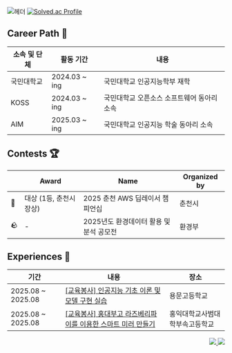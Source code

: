 
<!--#민트초코 st 헤더
<div align="center">

  ![header](https://capsule-render.vercel.app/api?type=venom&color=B3EDE2&height=200&section=header&text=Yeomin's%20Github&fontSize=60&fontColor=7C553C)
</div>-->
![헤더](https://i.imgur.com/gtzbbwN.png)
[![Solved.ac Profile](http://mazassumnida.wtf/api/v2/generate_badge?boj=yeomin100)](https://solved.ac/yeomin100/)



## Career Path 🐾 
|소속 및 단체|활동 기간|내용|
|---|---|---|
|국민대학교|2024.03 ~ ing|국민대학교 인공지능학부 재학|
|KOSS|2024.03 ~ ing|국민대학교 오픈소스 소프트웨어 동아리 소속|
|AIM|2025.03 ~ ing|국민대학교 인공지능 학술 동아리 소속|



## Contests 🏆 
|  | Award       | Name                                            | Organized by     |
|------------|----------------|-----------------------------------------------------|------------------------|
|🥇| 대상 (1등, 춘천시장상) | 2025 춘천 AWS 딥레이서 챔피언십 | 춘천시 |
|🪨| - | 2025년도 환경데이터 활용 및 분석 공모전 | 환경부 |



## Experiences 🎈
| 기간 | 내용 | 장소 |
| --- | --- | --- |
| 2025.08 ~ 2025.08 | [[교육봉사] 인공지능 기초 이론 및 모델 구현 실습](https://github.com/baekyeomin/2025-1-YongMoon-Voluntary) | 용문고등학교 |
| 2025.08 ~ 2025.08 | [[교육봉사] 홍대부고 라즈베리파이를 이용한 스마트 미러 만들기](https://github.com/baekyeomin/2025-1-HongikHigh-Voluntary) | 홍익대학교사범대학부속고등학교 |

<p align="right">
  <a href="https://baekyeomin.github.io">
    <img src="https://img.shields.io/badge/GITHUB%20BLOG-181717?style=for-the-badge&logo=github&logoColor=white"/>
  </a>
  <a href="https://www.instagram.com/yeomin_1oo/">
    <img src="https://img.shields.io/badge/Instagram-E4405F?style=for-the-badge&logo=Instagram&logoColor=white"/>
  </a>
</p>

<!--
**baekyeomin/baekyeomin** is a ✨ _special_ ✨ repository because its `README.md` (this file) appears on your GitHub profile.

Here are some ideas to get you started:

- 🔭 I’m currently working on ...
- 🌱 I’m currently learning ...
- 👯 I’m looking to collaborate on ...
- 🤔 I’m looking for help with ...
- 💬 Ask me about ...
- 📫 How to reach me: ...
- 😄 Pronouns: ...
- ⚡ Fun fact: ...
-->
